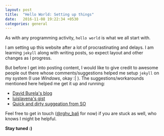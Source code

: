 ```yaml
---
layout: post
title:  "Hello World: Setting up things"
date:   2016-11-08 19:22:34 +0530
categories: general
---
```

As with any programming activity, ```hello world``` is what we all start with.

I am setting up this website after a lot of procrastinating and delays. I am learning ```jekyll``` along with writing posts, so expect layout and other changes as I progress.

But before I get into posting content, I would like to give credit to awesome people out there whose comments/suggestions helped me setup ```jekyll``` on my system (I use _Windows_, okay :| ). The suggestions/workarounds mentioned here helped me get it up and running:
+ [David Burela's blog](https://davidburela.wordpress.com/2015/11/28/easily-install-jekyll-on-windows-with-3-command-prompt-entries-and-chocolatey/)
+ [luislavena's gist](https://gist.github.com/luislavena/f064211759ee0f806c88)
+ [Quick and dirty suggeation from SO](http://stackoverflow.com/a/28803411/218745)

Feel free to get in touch ([@rghv_bali](https://twitter.com/Rghv_Bali) for now) if you are stuck as well, who knows I might be helpful.


__Stay tuned :)__
